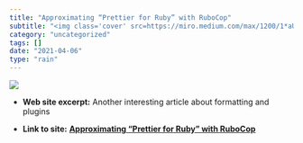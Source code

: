 ```yaml
---
title: "Approximating “Prettier for Ruby” with RuboCop"
subtitle: "<img class='cover' src=https://miro.medium.com/max/1200/1*aUkL5BXdNOa-097rZp7bSg.png>"
category: "uncategorized"
tags: []
date: "2021-04-06"
type: "rain"
---
```

<img class="cover" src=https://miro.medium.com/max/1200/1*aUkL5BXdNOa-097rZp7bSg.png>



* **Web site excerpt:** Another interesting article about formatting and plugins

* **Link to site:** **[Approximating “Prettier for Ruby” with RuboCop](https://flexport.engineering/approximating-prettier-for-ruby-with-rubocop-8b863bd64dc6)**